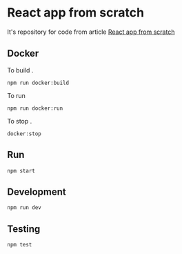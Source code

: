 # React app from scratch

It's repository for code from article 
[React app from scratch](https://medium.com/@evheniybystrov/react-app-from-scratch-d694300d1631)

## Docker

To build .    

    npm run docker:build
    
To run

    npm run docker:run
    
To stop .  

    docker:stop
  
## Run

    npm start
    
## Development

    npm run dev
    
## Testing

    npm test
    
